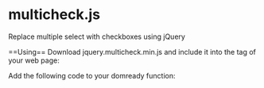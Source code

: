 multicheck.js
=============

Replace multiple select with checkboxes using jQuery

==Using==
Download jquery.multicheck.min.js and include it into the <head> tag of your web page:
<script type="text/javascript" src="/js/multicheck.js/jquery.multicheck.min.js"></script>

Add the following code to your domready function:
<script type="text/javascript">
  $('select[multiple]').multicheck();
</script>
